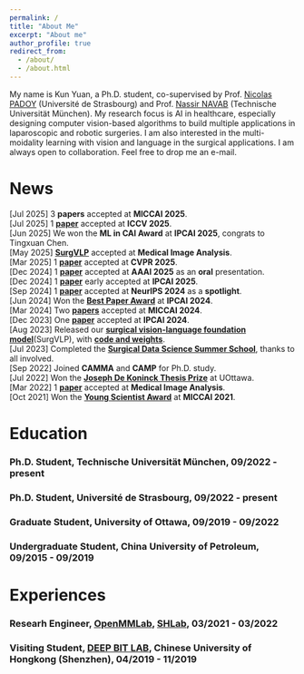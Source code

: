 ```yaml
---
permalink: /
title: "About Me"
excerpt: "About me"
author_profile: true
redirect_from: 
  - /about/
  - /about.html
---
```


My name is Kun Yuan, a Ph.D. student, co-supervised by Prof. [Nicolas PADOY](http://camma.u-strasbg.fr/npadoy) (Université de Strasbourg) and Prof. [Nassir NAVAB](https://www.professoren.tum.de/navab-nassir) (Technische Universität München). My research focus is AI in healthcare, especially designing computer vision-based algorithms to build multiple applications in laparoscopic and robotic surgeries. I am also interested in the multi-moidality learning with vision and language in the surgical applications. I am always open to collaboration. Feel free to drop me an e-mail.

News
======
[Jul 2025] 3 **papers** accepted at **MICCAI 2025**.  
[Jul 2025] 1 [**paper**](https://arxiv.org/abs/2411.15421) accepted at **ICCV 2025**.  
[Jun 2025] We won the **ML in CAI Award** at **IPCAI 2025**, congrats to Tingxuan Chen.  
[May 2025] [**SurgVLP**](https://arxiv.org/abs/2307.15220) accepted at **Medical Image Analysis**.  
[Mar 2025] 1 [**paper**](https://arxiv.org/abs/2503.02579) accepted at **CVPR 2025**.  
[Dec 2024] 1 [**paper**](https://arxiv.org/abs/2502.02438) accepted at **AAAI 2025** as an **oral** presentation.  
[Dec 2024] 1 [**paper**](https://arxiv.org/abs/2501.09555) early accepted at **IPCAI 2025**.  
[Sep 2024] 1 [**paper**](https://arxiv.org/abs/2410.00263) accepted at **NeurIPS 2024** as a **spotlight**.  
[Jun 2024] Won the [**Best Paper Award**](https://www.linkedin.com/in/kun-yuan-b2425219b/recent-activity/all/) at **IPCAI 2024**.  
[Mar 2024] Two [**papers**](https://scholar.google.com/citations?user=zId4EqoAAAAJ) accepted at **MICCAI 2024**.  
[Dec 2023] One [**paper**](https://link.springer.com/article/10.1007/s11548-024-03141-y) accepted at **IPCAI 2024**.  
[Aug 2023] Released our [**surgical vision-language foundation model**](https://arxiv.org/abs/2307.15220)(SurgVLP), with [**code and weights**](https://github.com/CAMMA-public/SurgVLP/).  
[Jul 2023] Completed the [**Surgical Data Science Summer School**](https://www.edu4sds.org/), thanks to all involved.  
[Sep 2022] Joined **CAMMA** and **CAMP** for Ph.D. study.  
[Jul 2022] Won the [**Joseph De Koninck Thesis Prize**](https://www.uottawa.ca/study/graduate-studies/thesis-prizes-contests) at UOttawa.  
[Mar 2022] 1 [**paper**](https://www.sciencedirect.com/science/article/pii/S1361841522002390) accepted at **Medical Image Analysis**.  
[Oct 2021] Won the [**Young Scientist Award**](http://www.miccai.org/about-miccai/awards/best-paper-award-and-young-scientist-award/) at **MICCAI 2021**.  


Education
======

### Ph.D. Student, Technische Universität München, 09/2022 - present   

### Ph.D. Student, Université de Strasbourg, 09/2022 - present 

### Graduate Student, University of Ottawa, 09/2019 - 09/2022        

### Undergraduate Student, China University of Petroleum, 09/2015 - 09/2019         

Experiences
======

### Researh Engineer, [OpenMMLab](https://openmmlab.com/), [SHLab](https://www.shlab.org.cn/),  03/2021 - 03/2022  

### Visiting Student, [DEEP BIT LAB](https://mypage.cuhk.edu.cn/academics/lizhen/), Chinese University of Hongkong (Shenzhen), 04/2019 - 11/2019        
